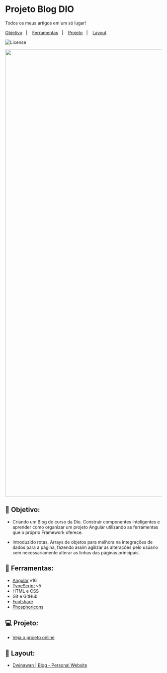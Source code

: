 <h1 align="left">
    Projeto Blog DIO 
</h1>

<p align="left">
    Todos os meus artigos em um só lugar!
</p>

<p align="left">
  <a href="#objetivo">Objetivo</a>&nbsp;&nbsp;&nbsp;|&nbsp;&nbsp;&nbsp;
  <a href="#tecnologias">Ferramentas</a>&nbsp;&nbsp;&nbsp;|&nbsp;&nbsp;&nbsp;
  <a href="#projeto">Projeto</a>&nbsp;&nbsp;&nbsp;|&nbsp;&nbsp;&nbsp;
  <a href="#layout">Layout</a>
</p>

<p align="left">
  <img alt="License" src="https://img.shields.io/static/v1?label=license&message=MIT&color=49AA26&labelColor=000000">
</p>

<p align="center">
  <img width="1436" alt="Blog Preview" src="https://github.com/Matheuschimendes/angular-blog/assets/93441084/53bce7e4-9d99-4593-9f29-f0af7cec8aa1">
</p>

<h2 id="objetivo">🚀 <b>Objetivo:</b></h2>

- Criando um Blog do curso da Dio. Construir componentes inteligentes e aprender como organizar um projeto Angular utilizando as ferramentas que o próprio Framework oferece.

- Introduzido rotas, Arrays de objetos para melhora na integrações de dados para a página, fazendo assim agilizar as alterações pelo usúario sem necessariamente alterar as linhas das páginas principais.

<h2 id="tecnologias">🔧 <b>Ferramentas:</b></h2>

- [Angular](https://angular.io/) v16
- [TypeScript](https://www.typescriptlang.org/docs/handbook/release-notes/typescript-5-0.html) v5
- HTML e CSS
- Git e GitHub
- [Fontshare](https://www.fontshare.com/)
- [Phosphoricons](https://phosphoricons.com/)

<h2 id="projeto">💻 <b>Projeto:</b></h2>

- [Veja o projeto online](https://matheuschimendes.github.io/angular-blog/)

<h2 id="layout">🎨 <b>Layout:</b></h2>

- [Dwinawan | Blog - Personal Website]()

<br>

